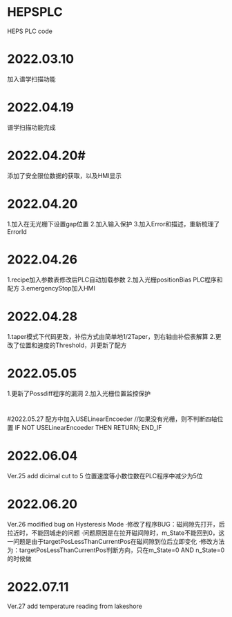 ﻿# HEPSPLC
HEPS PLC code
# 2022.03.10
加入谱学扫描功能
#
# 2022.04.19
谱学扫描功能完成
#
# 2022.04.20#
添加了安全限位数据的获取，以及HMI显示
#
# 2022.04.20
1.加入在无光栅下设置gap位置
2.加入输入保护
3.加入Error和描述，重新梳理了ErrorId
#
# 2022.04.26
1.recipe加入参数表修改后PLC自动加载参数
2.加入光栅positionBias PLC程序和配方
3.emergencyStop加入HMI
#
# 2022.04.28
 1.taper模式下代码更改，补偿方式由简单地1/2Taper，到右轴由补偿表解算
 2.更改了位置和速度的Threshold，并更新了配方
#
# 2022.05.05
 1.更新了Possdiff程序的漏洞
 2.加入光栅位置监控保护
#
#
#2022.05.27 配方中加入USELinearEncoeder
//如果没有光栅，则不判断四轴位置
IF NOT USELinearEncoeder THEN
	RETURN;
END_IF
#
# 2022.06.04
Ver.25
add dicimal cut to 5
位置速度等小数位数在PLC程序中减少为5位
#
# 2022.06.20
Ver.26 modified bug on Hysteresis Mode
·修改了程序BUG：磁间隙先打开，后拉近时，不能回城走的问题
·问题原因是在拉开磁间隙时，m_State不能回到0，这一问题是由于targetPosLessThanCurrentPos在磁间隙到位后立即变化
·修改方法为：targetPosLessThanCurrentPos判断方向，只在m_State=0 AND n_State=0的时候做
#
# 2022.07.11
Ver.27 add temperature reading from lakeshore
#